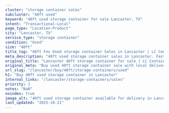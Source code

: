 ```yaml
---
cluster: "storage container sales"
subcluster: "40ft used"
keyword: "40ft used storage container for sale Lancaster, TX"
intent: "Transactional-Local"
page_type: "Location-Product"
city: "Lancaster, TX"
service_type: "storage container"
condition: "Used"
size: "40ft"
title_tag: "40ft Fes Used storage container Sales in Lancaster | LC Container"
meta_description: "40ft used storage container sales in Lancaster. Fast delivery, competitive pricing. Serving storage containers area. Quote ID: G5V. Call (214) 524-4168 for your free quote today."
original_title: "Lancaster 40ft storage container for sale | LC Container"
original_meta: "Buy used 40ft storage container sale with local delivery in Lancaster, TX. LC Container — local Since 2003. Request a fast quote today."
url_slug: "/lancaster/buy/40ft/storage-containers/used"
h1: "Buy 40ft used storage container in Lancaster"
internal_links: "/lancaster/storage-containers/sales"
priority: 3
notes: "NaN"
noindex: true
image_alt: "40ft used storage container available for delivery in Lancaster"
last_updated: "2025-10-21"
---
```


<!-- TODO: Add unique city/inventory copy, images, and internal links here. -->
